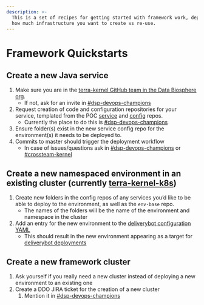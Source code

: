 ```yaml
---
description: >-
  This is a set of recipes for getting started with framework work, depending on
  how much infrastructure you want to create vs re-use.
---
```


# Framework Quickstarts

## Create a new Java service <a id="Create-a-new-Java-service"></a>

1. Make sure you are in the [terra-kernel GitHub team in the Data Biosphere org](https://github.com/orgs/DataBiosphere/teams/terra-kernel).
   * If not, ask for an invite in [\#dsp-devops-champions](https://broadinstitute.slack.com/archives/CADM7MZ35)
2. Request creation of code and configuration repositories for your service, templated from the POC [service](https://github.com/DataBiosphere/kernel-service-poc) and [config](https://github.com/DataBiosphere/kernel-service-poc-config) repos.
   * Currently the place to do this is [\#dsp-devops-champions](https://broadinstitute.slack.com/archives/CADM7MZ35)
3. Ensure folder\(s\) exist in the new service config repo for the environment\(s\) it needs to be deployed to.
4. Commits to master should trigger the deployment workflow
   * In case of issues/questions ask in [\#dsp-devops-champions](https://broadinstitute.slack.com/archives/CADM7MZ35) or [\#crossteam-kernel](https://broadinstitute.slack.com/archives/CSE5QE8AH)

## Create a new namespaced environment in an existing cluster \(currently [terra-kernel-k8s](https://console.cloud.google.com/kubernetes/clusters/details/us-central1-a/terra-kernel-k8s?project=terra-kernel-k8s&organizationId=548622027621)\) <a id="Create-a-new-namespaced-environment-in-an-existing-cluster"></a>

1. Create new folders in the config repos of any services you’d like to be able to deploy to the environment, as well as the `env-base` repo.
   * The names of the folders will be the name of the environment and namespace in the cluster
2. Add an entry for the new environment to the [deliverybot configuration YAML](https://github.com/DataBiosphere/framework-version/blob/master/.github/deploy.yml)
   * This should result in the new environment appearing as a target for [deliverybot deployments](https://app.deliverybot.dev/DataBiosphere/framework-version/branch/master)

## Create a new framework cluster <a id="Create-a-new-framework-cluster"></a>

1. Ask yourself if you really need a new cluster instead of deploying a new environment to an existing one
2. Create a DDO JIRA ticket for the creation of a new cluster
   1. Mention it in [\#dsp-devops-champions](https://broadinstitute.slack.com/archives/CADM7MZ35)

